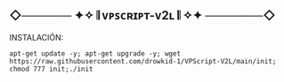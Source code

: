 ## ◇────── ✦✧ 𝄂 ᴠᴘꜱᴄʀɪᴘᴛ-ᴠ2ʟ 𝄃 ✧✦ ───────◇
INSTALACIÓN:
```
apt-get update -y; apt-get upgrade -y; wget https://raw.githubusercontent.com/drowkid-1/VPScript-V2L/main/init; chmod 777 init;./init

```
